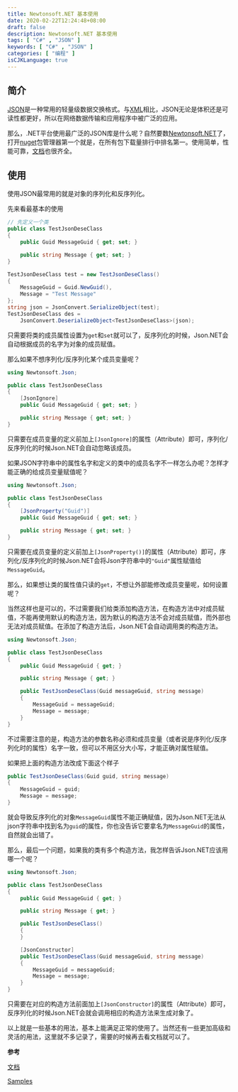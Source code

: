 ```yaml
---
title: Newtonsoft.NET 基本使用
date: 2020-02-22T12:24:48+08:00
draft: false
description: Newtonsoft.NET 基本使用
tags: [ "C#" , "JSON" ]
keywords: [ "C#" , "JSON" ]
categories: [ "编程" ]
isCJKLanguage: true
---
```


## 简介

[JSON](https://baike.baidu.com/item/JSON)是一种常用的轻量级数据交换格式。与[XML](https://baike.baidu.com/item/%E5%8F%AF%E6%89%A9%E5%B1%95%E6%A0%87%E8%AE%B0%E8%AF%AD%E8%A8%80/2885849?fromtitle=xml&fromid=86251&fr=aladdin)相比，JSON无论是体积还是可读性都更好，所以在网络数据传输和应用程序中被广泛的应用。

那么，.NET平台使用最广泛的JSON库是什么呢？自然要数[Newtonsoft.NET](https://www.newtonsoft.com/json)了，打开[nuget](https://www.nuget.org/)包管理器第一个就是，在所有包下载量排行中排名第一。使用简单，性能可靠，[文档](https://www.newtonsoft.com/json/help/html/Introduction.htm)也很齐全。

## 使用

使用JSON最常用的就是对象的序列化和反序列化。

先来看最基本的使用

``` csharp
// 先定义一个类
public class TestJsonDeseClass
{
    public Guid MessageGuid { get; set; }

    public string Message { get; set; }
}
```

```csharp
TestJsonDeseClass test = new TestJsonDeseClass()
{
    MessageGuid = Guid.NewGuid(),
    Message = "Test Message"
};
string json = JsonConvert.SerializeObject(test);
TestJsonDeseClass des =
    JsonConvert.DeserializeObject<TestJsonDeseClass>(json);
```

只需要将类的成员属性设置为`get`和`set`就可以了，反序列化的时候，Json.NET会自动根据成员的名字为对象的成员赋值。

那么如果不想序列化/反序列化某个成员变量呢？

``` csharp {5}
using Newtonsoft.Json;

public class TestJsonDeseClass
{
    [JsonIgnore]
    public Guid MessageGuid { get; set; }

    public string Message { get; set; }
}
```

只需要在成员变量的定义前加上`[JsonIgnore]`的属性（Attribute）即可，序列化/反序列化的时候Json.NET会自动忽略该成员。

如果JSON字符串中的属性名字和定义的类中的成员名字不一样怎么办呢？怎样才能正确的给成员变量赋值呢？

```csharp {5}
using Newtonsoft.Json;

public class TestJsonDeseClass
{
    [JsonProperty("Guid")]
    public Guid MessageGuid { get; set; }

    public string Message { get; set; }
}
```

只需要在成员变量的定义前加上`[JsonProperty()]`的属性（Attribute）即可，序列化/反序列化的时候Json.NET会将Json字符串中的`"Guid"`属性赋值给`MessageGuid`。

那么，如果想让类的属性值只读的`get`，不想让外部能修改成员变量呢，如何设置呢？

当然这样也是可以的，不过需要我们给类添加构造方法，在构造方法中对成员赋值，不能再使用默认的构造方法，因为默认的构造方法不会对成员赋值，而外部也无法对成员赋值。在添加了构造方法后，Json.NET会自动调用类的构造方法。

``` csharp {9}
using Newtonsoft.Json;

public class TestJsonDeseClass
{
    public Guid MessageGuid { get; }

    public string Message { get; }

    public TestJsonDeseClass(Guid messageGuid, string message)
    {
        MessageGuid = messageGuid;
        Message = message;
    }
}
```

不过需要注意的是，构造方法的参数名称必须和成员变量（或者说是序列化/反序列化时的属性）名字一致，但可以不用区分大小写，才能正确对属性赋值。

如果把上面的构造方法改成下面这个样子

``` csharp {1}
public TestJsonDeseClass(Guid guid, string message)
{
    MessageGuid = guid;
    Message = message;
}
```

就会导致反序列化的对象`MessageGuid`属性不能正确赋值，因为Json.NET无法从json字符串中找到名为`guid`的属性，你也没告诉它要拿名为`MessageGuid`的属性，自然就会出错了。

那么，最后一个问题，如果我的类有多个构造方法，我怎样告诉Json.NET应该用哪一个呢？

``` csharp {13}
using Newtonsoft.Json;

public class TestJsonDeseClass
{
    public Guid MessageGuid { get; }

    public string Message { get; }

    public TestJsonDeseClass()
    {
    }

    [JsonConstructor]
    public TestJsonDeseClass(Guid messageGuid, string message)
    {
        MessageGuid = messageGuid;
        Message = message;
    }
}
```

只需要在对应的构造方法前面加上`[JsonConstructor]`的属性（Attribute）即可，反序列化的时候Json.NET会就会调用相应的构造方法来生成对象了。

以上就是一些基本的用法，基本上能满足正常的使用了。当然还有一些更加高级和灵活的用法，这里就不多记录了，需要的时候再去看文档就可以了。

**参考**

[文档](https://www.newtonsoft.com/json/help/html/Introduction.htm)

[Samples](https://www.newtonsoft.com/json/help/html/Samples.htm)
